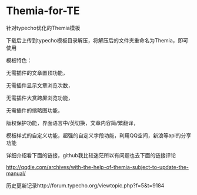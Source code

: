 # Themia-for-TE

针对typecho优化的Themia模板

下载后上传到typecho模板目录解压，将解压后的文件夹重命名为Themia，即可使用

模板特色：

无需插件的文章置顶功能，

无需插件显示文章浏览次数，

无需插件大赏跨屏浏览功能，

无需插件的缩略图功能，

版权保护功能，界面语言中/英切换，文章内容简/繁翻译，

模板样式的自定义功能，超强的自定义字段功能，利用QQ空间，新浪等api的分享功能

详细介绍看下面的链接，github我比较迷茫所以有问题也去下面的链接评论

http://qqdie.com/archives/with-the-help-of-themia-subject-to-update-the-manual/

历史更新记录http://forum.typecho.org/viewtopic.php?f=5&t=9184
